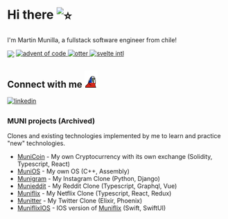 # Hi there <img alt="⭐" src="https://raw.githubusercontent.com/blackcater/blackcater/master/images/Hi.gif" align="top" height="18">

I'm Martin Munilla, a fullstack software engineer from chile!

<img align="center" src="https://github-readme-stats.vercel.app/api/top-langs?username=martinmunillas&layout=compact&hide=scss,css,html,batchfile,dockerfile&title_color=6aa6f8&text_color=8a919a&icon_color=6aa6f8&bg_color=0e1116&langs_count=1000" />

<a href="https://github.com/martinmunillas/advent-of-code" target="_blank">
  <img src="https://github-readme-stats.vercel.app/api/pin/?username=martinmunillas&repo=advent-of-code&theme=dark" alt="advent of code" />
</a>

<a href="https://github.com/martinmunillas/otter" target="_blank">
  <img src="https://github-readme-stats.vercel.app/api/pin/?username=martinmunillas&repo=otter&theme=dark" alt="otter" />
</a>

<a href="https://github.com/martinmunillas/svelte-intl" target="_blank">
  <img src="https://github-readme-stats.vercel.app/api/pin/?username=martinmunillas&repo=svelte-intl&theme=dark" alt="svelte intl" />
</a>

## Connect with me <img src="https://raw.githubusercontent.com/ItsAnunesS/ItsAnunesS/master/src/img/parrots/flags/chileparrot.gif" width="30" height="40"/>
<a href="https://www.linkedin.com/in/martinmunilla/" target="_blank">
<img src=https://img.shields.io/badge/linkedin-%231E77B5.svg?&style=for-the-badge&logo=linkedin&logoColor=white alt=linkedin style="margin-bottom: 5px;" />
</a>

### MUNI projects (Archived)
Clones and existing technologies implemented by me to learn and practice "new" technologies.

- [MuniCoin](https://github.com/martinmunillas/Municoin) - My own Cryptocurrency with its own exchange (Solidity, Typescript, React)
- [MuniOS](https://github.com/martinmunillas/MuniOS) - My own OS (C++, Assembly)
- [Munigram](https://github.com/martinmunillas/Munigram) - My Instagram Clone (Python, Django)
- [Munieddit](https://github.com/martinmunillas/munieddit) - My Reddit Clone (Typescript, Graphql, Vue)
- [Muniflix](https://github.com/martinmunillas/Muniflix) - My Netflix Clone (Typescript, React, Redux)
- [Munitter](https://github.com/martinmunillas/Munitter) - My Twitter Clone (Elixir, Phoenix)
- [MuniflixIOS](https://github.com/martinmunillas/MuniflixIOS) - IOS version of [Muniflix](https://github.com/martinmunillas/Muniflix) (Swift, SwiftUI)
